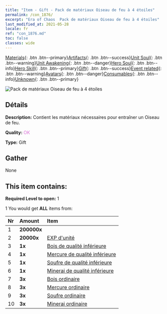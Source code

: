 ```yaml
---
title: "Item - Gift - Pack de matériaux Oiseau de feu à 4 étoiles"
permalink: /con_1876/
excerpt: "Era of Chaos  Pack de matériaux Oiseau de feu à 4 étoiles"
last_modified_at: 2021-05-28
locale: fr
ref: "con_1876.md"
toc: false
classes: wide
---
```

 [Materials](/ItemsFR/){: .btn .btn--primary}[Artifacts](/ItemsFR/Artifacts/){: .btn .btn--success}[Unit Soul](/ItemsFR/UnitSoul/){: .btn .btn--warning}[Unit Awakening](/ItemsFR/UnitAwakening/){: .btn .btn--danger}[Hero Soul](/ItemsFR/HeroSoul/){: .btn .btn--info}[Hero Skill](/ItemsFR/HeroSkill/){: .btn .btn--primary}[Gift](/ItemsFR/Gift/){: .btn .btn--success}[Event related](/ItemsFR/Events/){: .btn .btn--warning}[Avatars](/ItemsFR/Avatars/){: .btn .btn--danger}[Consumables](/ItemsFR/Consumables/){: .btn .btn--info}[Unknown](/ItemsFR/Unknown/){: .btn .btn--primary}

 ![Pack de matériaux Oiseau de feu à 4 étoiles](/images/t/i_907499.png)

## Détails
 **Description:** Contient les matériaux nécessaires pour entraîner un Oiseau de feu.

 **Quality:** <span style="color: #DA70D6">OK</span>

 **Type:** Gift

## Gather

  None

## This item contains:

 **Required Level to open:** 1

 1 You would get **ALL** items  from:

  | Nr | Amount |     Item    |
  |:---|:-------|:------------|
  | 1 |  **200000x** | <i class="fas fa-coins"/> |  | 
  | 2 |  **20000x** | [EXP d'unité](/ItemsFR/con_902/) |  | 
  | 3 |  **1x** | [Bois de qualité inférieure](/ItemsFR/mat_1/) |  | 
  | 4 |  **1x** | [Mercure de qualité inférieure](/ItemsFR/mat_2/) |  | 
  | 5 |  **1x** | [Soufre de qualité inférieure](/ItemsFR/mat_3/) |  | 
  | 6 |  **1x** | [Minerai de qualité inférieure](/ItemsFR/mat_1/) |  | 
  | 7 |  **3x** | [Bois ordinaire](/ItemsFR/mat_7/) |  | 
  | 8 |  **3x** | [Mercure ordinaire](/ItemsFR/mat_8/) |  | 
  | 9 |  **3x** | [Soufre ordinaire](/ItemsFR/mat_9/) |  | 
  | 10 |  **3x** | [Minerai ordinaire](/ItemsFR/mat_6/) |  | 
